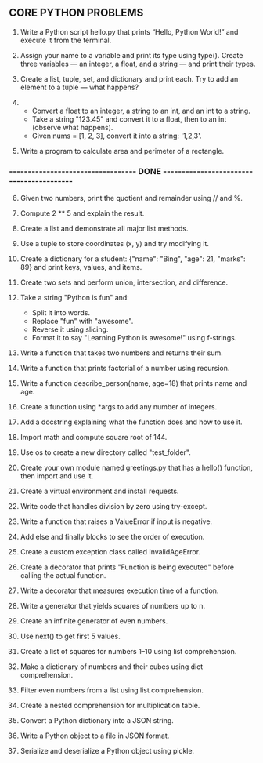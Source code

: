 ## CORE PYTHON PROBLEMS 

1. Write a Python script hello.py that prints “Hello, Python World!” and execute it from the terminal.

2. Assign your name to a variable and print its type using type().
Create three variables — an integer, a float, and a string — and print their types.

3. Create a list, tuple, set, and dictionary and print each.
Try to add an element to a tuple — what happens?

4. - Convert a float to an integer, a string to an int, and an int to a string.
    - Take a string "123.45" and convert it to a float, then to an int (observe what happens).
    - Given nums = [1, 2, 3], convert it into a string: '1,2,3'.

5. Write a program to calculate area and perimeter of a rectangle.

### ---------------------------------- DONE -----------------------------------------

6. Given two numbers, print the quotient and remainder using // and %.

7. Compute 2 ** 5 and explain the result.

8. Create a list and demonstrate all major list methods.

9. Use a tuple to store coordinates (x, y) and try modifying it.

10. Create a dictionary for a student: {"name": "Bing", "age": 21, "marks": 89} and print keys, values, and items.

11. Create two sets and perform union, intersection, and difference.

12. Take a string "Python is fun" and:
    - Split it into words.
    - Replace "fun" with "awesome".
    - Reverse it using slicing.
    - Format it to say "Learning Python is awesome!" using f-strings.

13. Write a function that takes two numbers and returns their sum.

14. Write a function that prints factorial of a number using recursion.

15. Write a function describe_person(name, age=18) that prints name and age.

16. Create a function using *args to add any number of integers.

17. Add a docstring explaining what the function does and how to use it.

18. Import math and compute square root of 144.

19. Use os to create a new directory called "test_folder".

20. Create your own module named greetings.py that has a hello() function, then import and use it.

21. Create a virtual environment and install requests.

22. Write code that handles division by zero using try-except.

23. Write a function that raises a ValueError if input is negative.

24. Add else and finally blocks to see the order of execution.

25. Create a custom exception class called InvalidAgeError.

26. Create a decorator that prints "Function is being executed" before calling the actual function.

27. Write a decorator that measures execution time of a function.

28. Write a generator that yields squares of numbers up to n.

29. Create an infinite generator of even numbers.

30. Use next() to get first 5 values.

31. Create a list of squares for numbers 1–10 using list comprehension.

32. Make a dictionary of numbers and their cubes using dict comprehension.

33. Filter even numbers from a list using list comprehension.

34. Create a nested comprehension for multiplication table.

35. Convert a Python dictionary into a JSON string.

36. Write a Python object to a file in JSON format.

37. Serialize and deserialize a Python object using pickle.

